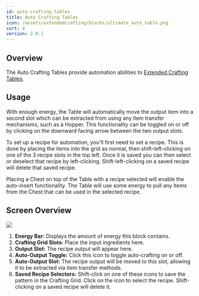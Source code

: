 ```yaml
---
id: auto-crafting-tables
title: Auto Crafting Tables
icon: /assets/extendedcrafting/blocks/ultimate_auto_table.png
sort: 4
version: 2.0.1
---
```


## Overview

The Auto Crafting Tables provide automation abilities to [Extended Crafting Tables](crafting-tables.md).

## Usage

With enough energy, the Table will automatically move the output item into a second slot which can be extracted from using any item transfer mechanisms, such as a Hopper. This functionality can be toggled on or off by clicking on the downward facing arrow between the two output slots.

To set up a recipe for automation, you'll first need to set a recipe. This is done by placing the items into the grid as normal, then shift-left-clicking on one of the 3 recipe slots in the top left. Once it is saved you can then select or deselect that recipe by left-clicking. Shift-left-clicking on a saved recipe will delete that saved recipe.

Placing a Chest on top of the Table with a recipe selected will enable the auto-insert functionality. The Table will use some energy to pull any items from the Chest that can be used in the selected recipe.

## Screen Overview

![](/assets/extendedcrafting/screens/auto_table_screen.png)

1. **Energy Bar:** Displays the amount of energy this block contains.
2. **Crafting Grid Slots:** Place the input ingredients here.
3. **Output Slot:** The recipe output will appear here.
4. **Auto-Output Toggle:** Click this icon to toggle auto-crafting on or off.
5. **Auto-Output Slot:** The recipe output will be moved to this slot, allowing it to be extracted via item transfer methods.
6. **Saved Recipe Selectors:** Shift-click on one of these icons to save the pattern in the Crafting Grid. Click on the icon to select the recipe. Shift-clicking on a saved recipe will delete it.
